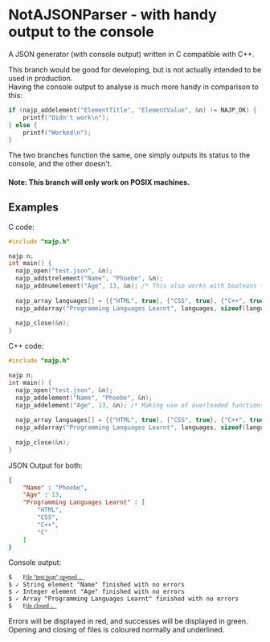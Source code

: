 # NotAJSONParser - with handy output to the console
A JSON generator (with console output) written in C compatible with C++.  

This branch would be good for developing, but is not actually intended to be used in production.   
Having the console output to analyse is much more handy in comparison to this:
```c
if (najp_addelement("ElementTitle", "ElementValue", &n) != NAJP_OK) {
	printf("Didn't work\n");
} else {
	printf("Worked\n");
}
```
The two branches function the same, one simply outputs its status to the console, and the other doesn't.

#### Note: This branch will only work on POSIX machines.

## Examples

C code:
```c
#include "najp.h"

najp n;
int main() {
  najp_open("test.json", &n);
  najp_addstrelement("Name", "Phoebe", &n);
  najp_addnumelement("Age", 13, &n); /* This also works with booleans */
  
  najp_array languages[] = {{"HTML", true}, {"CSS", true}, {"C++", true}, {"C", true}};
  najp_addarray("Programming Languages Learnt", languages, sizeof(languages) / sizeof(languages[0]), &n);
  
  najp_close(&n);
}
```
C++ code:
```cpp
#include "najp.h"

najp n;
int main() {
  najp_open("test.json", &n);
  najp_addelement("Name", "Phoebe", &n);
  najp_addelement("Age", 13, &n); /* Making use of overloaded functions */
  
  najp_array languages[] = {{"HTML", true}, {"CSS", true}, {"C++", true}, {"C", true}};
  najp_addarray("Programming Languages Learnt", languages, sizeof(languages) / sizeof(languages[0]), &n);
  
  najp_close(&n);
}
```
JSON Output for both:

```json
{
	"Name" : "Phoebe",
	"Age" : 13,
	"Programming Languages Learnt" : [
		"HTML",
		"CSS",
		"C++",
		"C"
	]
}
```
Console output:
```
$   F͟i͟l͟e͟ ͟"͟t͟e͟s͟t͟.͟j͟s͟o͟n͟"͟ ͟o͟p͟e͟n͟e͟d͟ ͟.͟.͟
$ ✓ String element "Name" finished with no errors
$ ✓ Integer element "Age" finished with no errors
$ ✓ Array "Programming Languages Learnt" finished with no errors
$   F͟i͟l͟e͟ ͟c͟l͟o͟s͟e͟d͟ ͟.͟.͟
```

Errors will be displayed in red, and successes will be displayed in green.  
Opening and closing of files is coloured normally and underlined.
